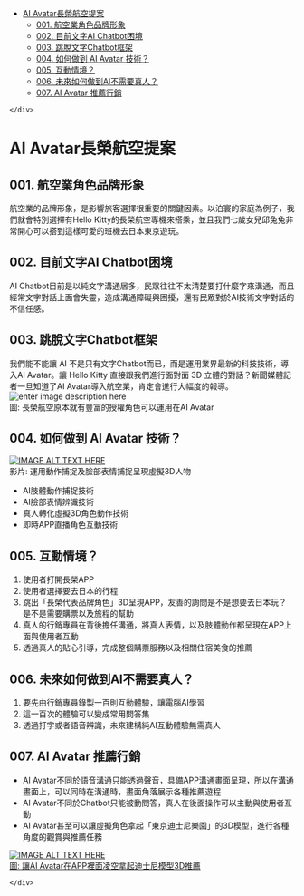 <!DOCTYPE html>
<html>

<head>
  <meta charset="utf-8">
  <meta name="viewport" content="width=device-width, initial-scale=1.0">
  <title>hitrust</title>
  <link rel="stylesheet" href="https://stackedit.io/style.css" />
</head>

<body class="stackedit">
  <div class="stackedit__left">
    <div class="stackedit__toc">
      
<ul>
<li><a href="#ai-avatar長榮航空提案">AI Avatar長榮航空提案</a>
<ul>
<li><a href="#航空業角色品牌形象">001. 航空業角色品牌形象</a></li>
<li><a href="#目前文字ai-chatbot困境">002. 目前文字AI Chatbot困境</a></li>
<li><a href="#跳脫文字chatbot框架">003. 跳脫文字Chatbot框架</a></li>
<li><a href="#如何做到-ai-avatar-技術？">004. 如何做到 AI Avatar 技術？</a></li>
<li><a href="#互動情境？">005. 互動情境？</a></li>
<li><a href="#未來如何做到ai不需要真人？">006. 未來如何做到AI不需要真人？</a></li>
<li><a href="#ai-avatar-推薦行銷">007. AI Avatar 推薦行銷</a></li>
</ul>
</li>
</ul>

    </div>
  </div>
  <div class="stackedit__right">
    <div class="stackedit__html">
      <h1 id="ai-avatar長榮航空提案">AI Avatar長榮航空提案</h1>
<h2 id="航空業角色品牌形象">001. 航空業角色品牌形象</h2>
<p>航空業的品牌形象，是影響旅客選擇很重要的關鍵因素。以泊寰的家庭為例子，我們就會特別選擇有Hello Kitty的長榮航空專機來搭乘，並且我們七歲女兒邱兔兔非常開心可以搭到這樣可愛的班機去日本東京遊玩。</p>
<h2 id="目前文字ai-chatbot困境">002. 目前文字AI Chatbot困境</h2>
<p>AI Chatbot目前是以純文字溝通居多，民眾往往不太清楚要打什麼字來溝通，而且經常文字對話上面會失靈，造成溝通障礙與困擾，還有民眾對於AI技術文字對話的不信任感。</p>
<h2 id="跳脫文字chatbot框架">003. 跳脫文字Chatbot框架</h2>
<p>我們能不能讓 AI 不是只有文字Chatbot而已，而是運用業界最新的科技技術，導入AI Avatar。讓 Hello Kitty 直接跟我們進行面對面 3D 立體的對話？新聞媒體記者一旦知道了AI Avatar導入航空業，肯定會進行大幅度的報導。<br>
<img src="https://lh3.googleusercontent.com/x8b3V3oq33XcD9LE8mUwsu5SXwgz87X5KM8tfdQmwrdeSXdofgIz7Zv-QmFGzz_MNrdo8joc1SB4vg" alt="enter image description here"><br>
圖: 長榮航空原本就有豐富的授權角色可以運用在AI Avatar</p>
<h2 id="如何做到-ai-avatar-技術？">004. 如何做到 AI Avatar 技術？</h2>
<p><a href="https://www.youtube.com/watch?v=cbWNP9yRfNk"><img src="https://shorturl.at/sIV47" alt="IMAGE ALT TEXT HERE"></a><br>
影片: 運用動作捕捉及臉部表情捕捉呈現虛擬3D人物</p>
<ul>
<li>AI肢體動作捕捉技術</li>
<li>AI臉部表情辨識技術</li>
<li>真人轉化虛擬3D角色動作技術</li>
<li>即時APP直播角色互動技術</li>
</ul>
<h2 id="互動情境？">005. 互動情境？</h2>
<ol>
<li>使用者打開長榮APP</li>
<li>使用者選擇要去日本的行程</li>
<li>跳出「長榮代表品牌角色」3D呈現APP，友善的詢問是不是想要去日本玩？是不是需要購票以及旅程的幫助</li>
<li>真人的行銷專員在背後擔任溝通，將真人表情，以及肢體動作都呈現在APP上面與使用者互動</li>
<li>透過真人的貼心引導，完成整個購票服務以及相關住宿美食的推薦</li>
</ol>
<h2 id="未來如何做到ai不需要真人？">006. 未來如何做到AI不需要真人？</h2>
<ol>
<li>要先由行銷專員錄製一百則互動體驗，讓電腦AI學習</li>
<li>這一百次的體驗可以變成常用問答集</li>
<li>透過打字或者語音辨識，未來建構純AI互動體驗無需真人</li>
</ol>
<h2 id="ai-avatar-推薦行銷">007. AI Avatar 推薦行銷</h2>
<ul>
<li>AI Avatar不同於語音溝通只能透過聲音，具備APP溝通畫面呈現，所以在溝通畫面上，可以同時在溝通時，畫面角落展示各種推薦遊程</li>
<li>AI Avatar不同於Chatbot只能被動問答，真人在後面操作可以主動與使用者互動</li>
<li>AI Avatar甚至可以讓虛擬角色拿起「東京迪士尼樂園」的3D模型，進行各種角度的觀賞與推薦任務</li>
</ul>
<p><a href="https://sketchfab.com/3d-models/hong-kong-disneyland-castle-renovation-f08d1d4630b04c80994d4f5d08f655dd"><img src="https://shorturl.at/dfwQY" alt="IMAGE ALT TEXT HERE"></a><br>
<a href="https://sketchfab.com/3d-models/hong-kong-disneyland-castle-renovation-f08d1d4630b04c80994d4f5d08f655dd">圖: 讓AI Avatar在APP裡面凌空拿起迪士尼模型3D推薦</a></p>

    </div>
  </div>
</body>

</html>
